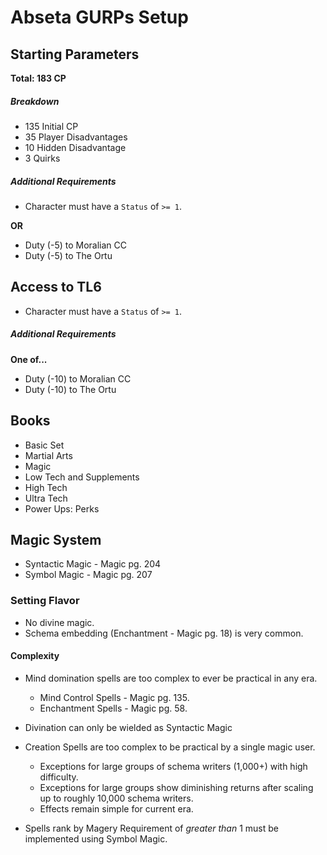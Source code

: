 # Abseta GURPs Setup

## Starting Parameters

**Total: 183 CP**

##### Breakdown

* 135 Initial CP
* 35 Player Disadvantages
* 10 Hidden Disadvantage
* 3 Quirks

##### Additional Requirements

* Character must have a `Status` of `>= 1`.

**OR**

* Duty (-5) to Moralian CC
* Duty (-5) to The Ortu

## Access to TL6

* Character must have a `Status` of `>= 1`.

##### Additional Requirements

**One of...**

* Duty (-10) to Moralian CC
* Duty (-10) to The Ortu

## Books

* Basic Set
* Martial Arts
* Magic
* Low Tech and Supplements
* High Tech
* Ultra Tech
* Power Ups: Perks

## Magic System

* Syntactic Magic - Magic pg. 204
* Symbol Magic - Magic pg. 207

### Setting Flavor

* No divine magic.
* Schema embedding (Enchantment - Magic pg. 18) is very common.

#### Complexity

* Mind domination spells are too complex to ever be practical in any era.
    * Mind Control Spells - Magic pg. 135.
    * Enchantment Spells - Magic pg. 58.

* Divination can only be wielded as Syntactic Magic

* Creation Spells are too complex to be practical by a single magic user.
    * Exceptions for large groups of schema writers (1,000+) with high difficulty.
    * Exceptions for large groups show diminishing returns after scaling up to roughly 10,000 schema writers.
    * Effects remain simple for current era.

* Spells rank by Magery Requirement of *greater than* 1 must be implemented using Symbol Magic.

